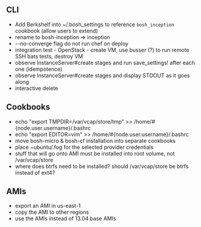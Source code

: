 ## CLI

* Add Berkshelf into ~/.bosh_settings to reference `bosh_inception` cookbook (allow users to extend)
* rename to bosh-inception => inception
* --no-converge flag do not run chef on deploy
* integration test - OpenStack - create VM, use busser (?) to run remote SSH bats tests, destroy VM
* observe InstanceServer#create stages and run save_settings! after each one (idempotence)
* observe InstanceServer#create stages and display STDOUT as it goes along
* interactive delete

## Cookbooks

* echo "export TMPDIR=/var/vcap/store/tmp" >> /home/#{node.user.username}/.bashrc
* echo "export EDITOR=vim" >> /home/#{node.user.username}/.bashrc
* move bosh-micro & bosh-cf installation into separate cookbooks
* place ~ubuntu/.fog for the selected provider credentials
* stuff that will go onto AMI must be installed into root volume, not /var/vcap/store
* where does btrfs need to be installed? should /var/vcap/store be btrfs instead of ext4?


## AMIs

* export an AMI in us-east-1
* copy the AMI to other regions
* use the AMIs instead of 13.04 base AMIs
